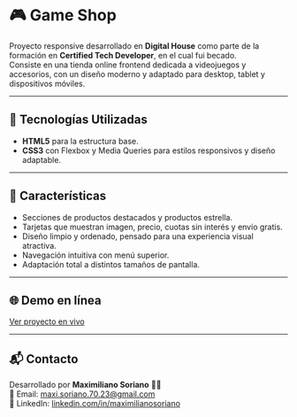 # 🎮 Game Shop

Proyecto responsive desarrollado en **Digital House** como parte de la formación en **Certified Tech Developer**, en el cual fui becado.  
Consiste en una tienda online frontend dedicada a videojuegos y accesorios, con un diseño moderno y adaptado para desktop, tablet y dispositivos móviles.

---

## 🚀 Tecnologías Utilizadas

- **HTML5** para la estructura base.  
- **CSS3** con Flexbox y Media Queries para estilos responsivos y diseño adaptable.

---

## 📌 Características

- Secciones de productos destacados y productos estrella.  
- Tarjetas que muestran imagen, precio, cuotas sin interés y envío gratis.  
- Diseño limpio y ordenado, pensado para una experiencia visual atractiva.  
- Navegación intuitiva con menú superior.  
- Adaptación total a distintos tamaños de pantalla.

---

## 🌐 Demo en línea

[Ver proyecto en vivo](https://front-end-gameshop.netlify.app/)

---

## 📬 Contacto

Desarrollado por **Maximiliano Soriano** 🧑‍💻  
📧 Email: [maxi.soriano.70.23@gmail.com](mailto:maxi.soriano.70.23@gmail.com)  
🔗 LinkedIn: [linkedin.com/in/maximilianosoriano](https://www.linkedin.com/in/maximiliano-soriano/)
